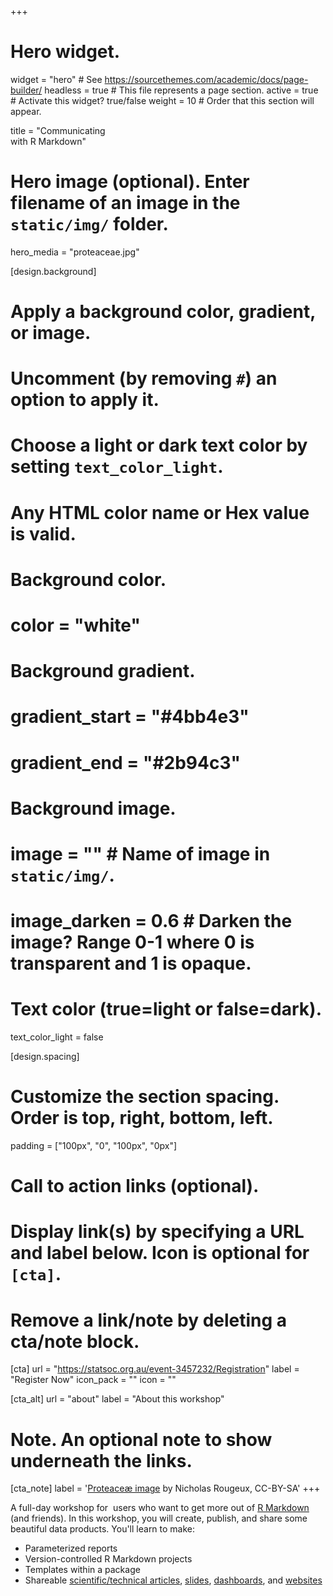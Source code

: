 +++
# Hero widget.
widget = "hero"  # See https://sourcethemes.com/academic/docs/page-builder/
headless = true  # This file represents a page section.
active = true  # Activate this widget? true/false
weight = 10  # Order that this section will appear.

title = "Communicating<br>with R Markdown"

# Hero image (optional). Enter filename of an image in the `static/img/` folder.
hero_media = "proteaceae.jpg"

[design.background]
  # Apply a background color, gradient, or image.
  #   Uncomment (by removing `#`) an option to apply it.
  #   Choose a light or dark text color by setting `text_color_light`.
  #   Any HTML color name or Hex value is valid.

  # Background color.
  # color = "white"
  
  # Background gradient.
  # gradient_start = "#4bb4e3"
  # gradient_end = "#2b94c3"
  
  # Background image.
  # image = ""  # Name of image in `static/img/`.
  # image_darken = 0.6  # Darken the image? Range 0-1 where 0 is transparent and 1 is opaque.

  # Text color (true=light or false=dark).
  text_color_light = false
  
[design.spacing]
  # Customize the section spacing. Order is top, right, bottom, left.
  padding = ["100px", "0", "100px", "0px"]

# Call to action links (optional).
#   Display link(s) by specifying a URL and label below. Icon is optional for `[cta]`.
#   Remove a link/note by deleting a cta/note block.
[cta]
  url = "https://statsoc.org.au/event-3457232/Registration"
  label = "Register Now"
  icon_pack = ""
  icon = ""
  
[cta_alt]
  url = "about"
  label = "About this workshop"

# Note. An optional note to show underneath the links.
[cta_note]
  label = '[Proteaceæ image](https://www.c82.net/twining/plants/?id=118) by Nicholas Rougeux, CC-BY-SA'
+++

A full-day workshop for <i class="fab fa-r-project"></i>&nbsp;users who want to get more out of [R Markdown](https://rmarkdown.rstudio.com/) (and friends). In this workshop, you will create, publish, and share some beautiful data products. You'll learn to make:

+ Parameterized reports
+ Version-controlled R Markdown projects
+ Templates within a package
+ Shareable [scientific/technical articles](https://rstudio.github.io/distill/basics.html), [slides](https://bookdown.org/yihui/rmarkdown/xaringan.html), [dashboards](https://rmarkdown.rstudio.com/flexdashboard/), and [websites](https://bookdown.org/yihui/rmarkdown/websites.html)
